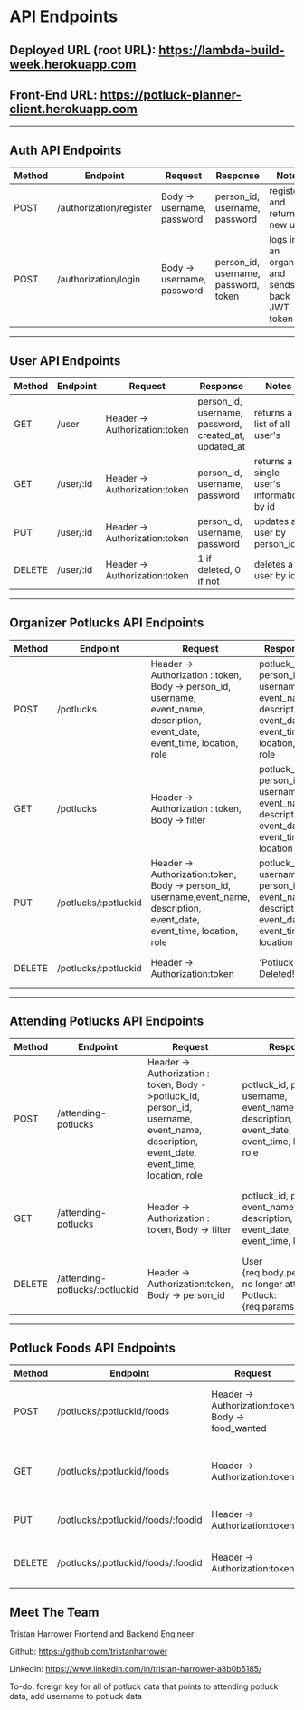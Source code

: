 # API Endpoints

## Deployed URL (root URL): https://lambda-build-week.herokuapp.com

## Front-End URL: https://potluck-planner-client.herokuapp.com
---
## Auth API Endpoints

|Method   | Endpoint      |Request    | Response  | Notes  |
|------   | -----------   | ------- | ------- | ------ |
|POST     | /authorization/register   | Body -> username, password    | person_id, username, password| registers and returns a new user   |
|POST     | /authorization/login   | Body -> username, password    | person_id, username, password, token| logs in an organizer and sends back JWT token  |

---

## User API Endpoints
|Method   | Endpoint      |Request    | Response  | Notes  |
|------   | -----------   | ------- | ------- | ------ |
|GET     | /user  | Header -> Authorization:token  |person_id, username, password, created_at, updated_at | returns a list of all user's|
|GET     | /user/:id   | Header -> Authorization:token  |person_id, username, password | returns a single user's information by id|
|PUT     | /user/:id   | Header -> Authorization:token  |person_id, username, password | updates a user by person_id|
|DELETE     | /user/:id   | Header -> Authorization:token  | 1 if deleted, 0 if not | deletes a user by id|

---

## Organizer Potlucks API Endpoints
|Method   | Endpoint      |Request    | Response  | Notes  |
|------   | -----------   | ------- | ------- | ------ |
|POST     | /potlucks   | Header -> Authorization : token, Body -> person_id, username, event_name, description, event_date, event_time, location, role     |potluck_id, person_id, username, event_name, description, event_date, event_time, location, role| organizes a potluck for a user|
|GET     | /potlucks   | Header -> Authorization : token, Body -> filter   | potluck_id, person_id, username, event_name, description, event_date, event_time, location| gets all organized potlucks, specify filter in req.body |
|PUT     | /potlucks/:potluckid   |  Header -> Authorization:token, Body -> person_id, username,event_name, description, event_date, event_time, location, role     | potluck_id, username, person_id, event_name, description, event_date, event_time, location| updates potluck by potluck_id  |
|DELETE     | /potlucks/:potluckid   |  Header -> Authorization:token     | 'Potluck Deleted!'| deletes single potluck  |

---

## Attending Potlucks API Endpoints
|Method   | Endpoint      |Request    | Response  | Notes  |
|------   | -----------   | ------- | ------- | ------ |
|POST     | /attending-potlucks   | Header -> Authorization : token, Body ->potluck_id, person_id, username, event_name, description, event_date, event_time, location, role     |potluck_id, person_id, username, event_name, description, event_date, event_time, location, role| attends a potluck for a user|
|GET     | /attending-potlucks   | Header -> Authorization : token, Body -> filter    | potluck_id, person_id, event_name, description, event_date, event_time, location| gets all attending potlucks, specify filter in req.body |
|DELETE     | /attending-potlucks/:potluckid   |  Header -> Authorization:token, Body -> person_id     | User {req.body.person}_id no longer attending Potluck: {req.params.potluckid}| deletes single attending potluck  |
---

## Potluck Foods API Endpoints
|Method   | Endpoint      |Request    | Response  | Notes  |
|------   | -----------   | ------- | ------- | ------ |
|POST     | /potlucks/:potluckid/foods   | Header -> Authorization:token Body -> food_wanted |food_id, potluck_id, food_wanted | creates new food for a single potluck |
|GET     | /potlucks/:potluckid/foods   | Header -> Authorization:token    |food_id,potluck_id,username,food_wanted | list of foods for a single potluck|
|PUT     | /potlucks/:potluckid/foods/:foodid   | Header -> Authorization:token    |food_id,potluck_id, person_id, food_wanted | updates food by food_id|
|DELETE     | /potlucks/:potluckid/foods/:foodid   | Header -> Authorization:token | 'Food Deleted!'| deletes a single food item |


## Meet The Team

Tristan Harrower Frontend and Backend Engineer

Github: https://github.com/tristanharrower

LinkedIn: https://www.linkedin.com/in/tristan-harrower-a8b0b5185/

To-do: foreign key for all of potluck data that points to attending potluck data, add username to potluck data




